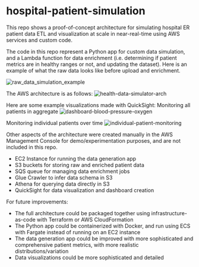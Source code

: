 # hospital-patient-simulation
This repo shows a proof-of-concept architecture for simulating hospital ER patient data ETL and visualization at scale in near-real-time using AWS services and custom code.

The code in this repo represent a Python app for custom data simulation, and a Lambda function for data enrichment (i.e. determining if patient metrics are in healthy ranges or not, and updating the dataset). Here is an example of what the raw data looks like before upload and enrichment. 

![raw_data_simulation_example](https://user-images.githubusercontent.com/36463300/185521932-101da845-1c6b-41b9-9cdf-547878eed5b7.png)

The AWS architecture is as follows:
![health-data-simulator-arch](https://user-images.githubusercontent.com/36463300/185521737-8c092b97-69ec-462a-aadf-5f34687bad03.png)

Here are some example visualizations made with QuickSight:
Monitoring all patients in aggregate
![dashboard-blood-pressure-oxygen](https://user-images.githubusercontent.com/36463300/186735753-d330d7a2-2826-4892-bf65-b5329cbb70e4.png)

Monitoring individual patients over time
![individual-patient-monitoring](https://user-images.githubusercontent.com/36463300/186735767-a311becf-9c0d-4962-a88e-b5cf34cc0985.png)

Other aspects of the architecture were created manually in the AWS Management Console for demo/experimentation purposes, and are not included in this repo.
- EC2 Instance for running the data generation app
- S3 buckets for storing raw and enriched patient data
- SQS queue for managing data enrichment jobs
- Glue Crawler to infer data schema in S3
- Athena for querying data directly in S3
- QuickSight for data visualization and dashboard creation

For future improvements: 
- The full architecture could be packaged together using infrastructure-as-code with Terraform or AWS CloudFormation
- The Python app could be containerized with Docker, and run using ECS with Fargate instead of running on an EC2 instance
- The data generation app could be improved with more sophisticated and comprehensive patient metrics, with more realistic distributions/variation
- Data visualizations could be more sophisticated and detailed
